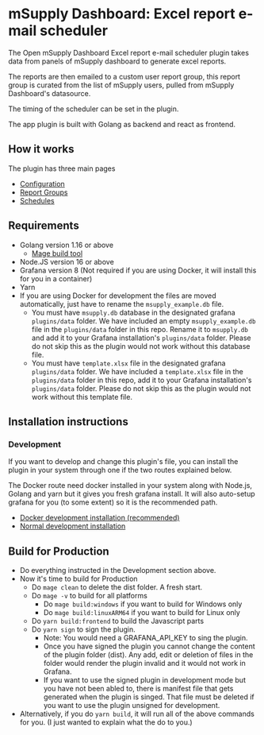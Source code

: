 # mSupply Dashboard: Excel report e-mail scheduler

The Open mSupply Dashboard Excel report e-mail scheduler plugin takes data from panels of mSupply dashboard to generate excel reports.

The reports are then emailed to a custom user report group, this report group is curated from the list of mSupply users, pulled from mSupply Dashboard's datasource.

The timing of the scheduler can be set in the plugin.

The app plugin is built with Golang as backend and react as frontend.

## How it works

The plugin has three main pages

- [Configuration](./docs/configuration.md)
- [Report Groups](./docs/report-groups.md)
- [Schedules](./docs/schedule.md)

## Requirements

- Golang version 1.16 or above
  - [Mage build tool](https://magefile.org/)
- Node.JS version 16 or above
- Grafana version 8 (Not required if you are using Docker, it will install this for you in a container)
- Yarn
- If you are using Docker for development the files are moved automatically, just have to rename the `msupply_example.db` file.
  - You must have `msupply.db` database in the designated grafana `plugins/data` folder. We have included an empty `msupply_example.db` file in the `plugins/data` folder in this repo. Rename it to `msupply.db` and add it to your Grafana installation's `plugins/data` folder. Please do not skip this as the plugin would not work without this database file.
  - You must have `template.xlsx` file in the designated grafana `plugins/data` folder. We have included a `template.xlsx` file in the `plugins/data` folder in this repo, add it to your Grafana installation's `plugins/data` folder. Please do not skip this as the plugin would not work without this template file.

## Installation instructions

### Development

If you want to develop and change this plugin's file, you can install the plugin in your system through one if the two routes explained below.

The Docker route need docker installed in your system along with Node.js, Golang and yarn but it gives you fresh grafana install. It will also auto-setup grafana for you (to some extent) so it is the recommended path.

- [Docker development installation (recommended)](./docs/developers-docker-recommented-build.md)
- [Normal development installation](./docs/normal-installation.md)

## Build for Production

- Do everything instructed in the Development section above.
- Now it's time to build for Production
  - Do `mage clean` to delete the dist folder. A fresh start.
  - Do `mage -v` to build for all platforms
    - Do `mage build:windows` if you want to build for Windows only
    - Do `mage build:linuxARM64` if you want to build for Linux only
  - Do `yarn build:frontend` to build the Javascript parts
  - Do `yarn sign` to sign the plugin.
    - Note: You would need a GRAFANA_API_KEY to sing the plugin.
    - Once you have signed the plugin you cannot change the content of the plugin folder (dist). Any add, edit or deletion of files in the folder would render the plugin invalid and it would not work in Grafana.
    - If you want to use the signed plugin in development mode but you have not been abled to, there is manifest file that gets generated when the plugin is singed. That file must be deleted if you want to use the plugin unsigned for development.
- Alternatively, if you do `yarn build`, it will run all of the above commands for you. (I just wanted to explain what the do to you.)
